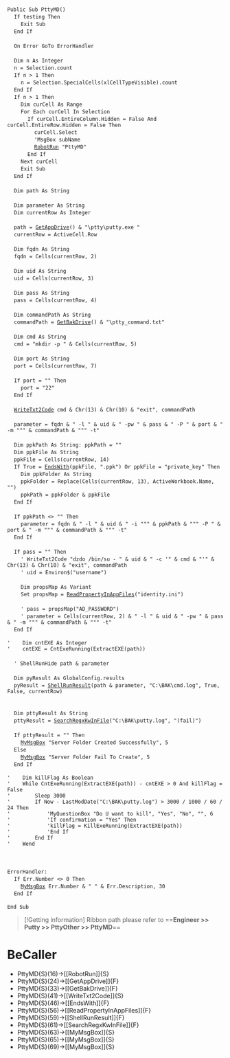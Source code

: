 &nbsp;  &nbsp;  &nbsp;  &nbsp;  
`Public Sub PttyMD()`  
&nbsp;&nbsp;&nbsp;&nbsp;`If testing Then`  
&nbsp;&nbsp;&nbsp;&nbsp;&nbsp;&nbsp;&nbsp;&nbsp;`Exit Sub`  
&nbsp;&nbsp;&nbsp;&nbsp;`End If`  
&nbsp;  &nbsp;  &nbsp;  &nbsp;  
&nbsp;&nbsp;&nbsp;&nbsp;`On Error GoTo ErrorHandler`  
&nbsp;  &nbsp;  &nbsp;  &nbsp;  
&nbsp;&nbsp;&nbsp;&nbsp;`Dim n As Integer`  
&nbsp;&nbsp;&nbsp;&nbsp;`n = Selection.count`  
&nbsp;&nbsp;&nbsp;&nbsp;`If n > 1 Then`  
&nbsp;&nbsp;&nbsp;&nbsp;&nbsp;&nbsp;&nbsp;&nbsp;`n = Selection.SpecialCells(xlCellTypeVisible).count`  
&nbsp;&nbsp;&nbsp;&nbsp;`End If`  
&nbsp;&nbsp;&nbsp;&nbsp;`If n > 1 Then`  
&nbsp;&nbsp;&nbsp;&nbsp;&nbsp;&nbsp;&nbsp;&nbsp;`Dim curCell As Range`  
&nbsp;&nbsp;&nbsp;&nbsp;&nbsp;&nbsp;&nbsp;&nbsp;`For Each curCell In Selection`  
&nbsp;&nbsp;&nbsp;&nbsp;&nbsp;&nbsp;&nbsp;&nbsp;&nbsp;&nbsp;&nbsp;&nbsp;`If curCell.EntireColumn.Hidden = False And curCell.EntireRow.Hidden = False Then`  
&nbsp;&nbsp;&nbsp;&nbsp;&nbsp;&nbsp;&nbsp;&nbsp;&nbsp;&nbsp;&nbsp;&nbsp;&nbsp;&nbsp;&nbsp;&nbsp;`curCell.Select`  
&nbsp;&nbsp;&nbsp;&nbsp;&nbsp;&nbsp;&nbsp;&nbsp;&nbsp;&nbsp;&nbsp;&nbsp;&nbsp;&nbsp;&nbsp;&nbsp;`'MsgBox subName`  
&nbsp;&nbsp;&nbsp;&nbsp;&nbsp;&nbsp;&nbsp;&nbsp;&nbsp;&nbsp;&nbsp;&nbsp;&nbsp;&nbsp;&nbsp;&nbsp;[`RobotRun`](RobotRun)` "PttyMD"`  
&nbsp;&nbsp;&nbsp;&nbsp;&nbsp;&nbsp;&nbsp;&nbsp;&nbsp;&nbsp;&nbsp;&nbsp;`End If`  
&nbsp;&nbsp;&nbsp;&nbsp;&nbsp;&nbsp;&nbsp;&nbsp;`Next curCell`  
&nbsp;&nbsp;&nbsp;&nbsp;&nbsp;&nbsp;&nbsp;&nbsp;`Exit Sub`  
&nbsp;&nbsp;&nbsp;&nbsp;`End If`  
&nbsp;  &nbsp;  &nbsp;  &nbsp;  
&nbsp;&nbsp;&nbsp;&nbsp;`Dim path As String`  
&nbsp;  &nbsp;  &nbsp;  &nbsp;  
&nbsp;&nbsp;&nbsp;&nbsp;`Dim parameter As String`  
&nbsp;&nbsp;&nbsp;&nbsp;`Dim currentRow As Integer`  
&nbsp;  &nbsp;  &nbsp;  &nbsp;  
&nbsp;&nbsp;&nbsp;&nbsp;`path = `[`GetAppDrive`](GetAppDrive)`() & "\ptty\putty.exe "`  
&nbsp;&nbsp;&nbsp;&nbsp;`currentRow = ActiveCell.Row`  
&nbsp;  &nbsp;  &nbsp;  &nbsp;  
&nbsp;&nbsp;&nbsp;&nbsp;`Dim fqdn As String`  
&nbsp;&nbsp;&nbsp;&nbsp;`fqdn = Cells(currentRow, 2)`  
&nbsp;  &nbsp;  &nbsp;  &nbsp;  
&nbsp;&nbsp;&nbsp;&nbsp;`Dim uid As String`  
&nbsp;&nbsp;&nbsp;&nbsp;`uid = Cells(currentRow, 3)`  
&nbsp;  &nbsp;  &nbsp;  &nbsp;  
&nbsp;&nbsp;&nbsp;&nbsp;`Dim pass As String`  
&nbsp;&nbsp;&nbsp;&nbsp;`pass = Cells(currentRow, 4)`  
&nbsp;  &nbsp;  &nbsp;  &nbsp;  
&nbsp;&nbsp;&nbsp;&nbsp;`Dim commandPath As String`  
&nbsp;&nbsp;&nbsp;&nbsp;`commandPath = `[`GetBakDrive`](GetBakDrive)`() & "\ptty_command.txt"`  
&nbsp;  &nbsp;  &nbsp;  &nbsp;  
&nbsp;&nbsp;&nbsp;&nbsp;`Dim cmd As String`  
&nbsp;&nbsp;&nbsp;&nbsp;`cmd = "mkdir -p " & Cells(currentRow, 5)`  
&nbsp;  &nbsp;  &nbsp;  &nbsp;  
&nbsp;&nbsp;&nbsp;&nbsp;`Dim port As String`  
&nbsp;&nbsp;&nbsp;&nbsp;`port = Cells(currentRow, 7)`  
&nbsp;  &nbsp;  &nbsp;  &nbsp;  
&nbsp;&nbsp;&nbsp;&nbsp;`If port = "" Then`  
&nbsp;&nbsp;&nbsp;&nbsp;&nbsp;&nbsp;&nbsp;&nbsp;`port = "22"`  
&nbsp;&nbsp;&nbsp;&nbsp;`End If`  
&nbsp;  &nbsp;  &nbsp;  &nbsp;  
&nbsp;&nbsp;&nbsp;&nbsp;[`WriteTxt2Code`](WriteTxt2Code)` cmd & Chr(13) & Chr(10) & "exit", commandPath`  
&nbsp;  &nbsp;  &nbsp;  &nbsp;  
&nbsp;&nbsp;&nbsp;&nbsp;`parameter = fqdn & " -l " & uid & " -pw " & pass & " -P " & port & " -m """ & commandPath & """ -t"`  
&nbsp;  &nbsp;  &nbsp;  &nbsp;  
&nbsp;&nbsp;&nbsp;&nbsp;`Dim ppkPath As String: ppkPath = ""`  
&nbsp;&nbsp;&nbsp;&nbsp;`Dim ppkFile As String`  
&nbsp;&nbsp;&nbsp;&nbsp;`ppkFile = Cells(currentRow, 14)`  
&nbsp;&nbsp;&nbsp;&nbsp;`If True = `[`EndsWith`](EndsWith)`(ppkFile, ".ppk") Or ppkFile = "private_key" Then`  
&nbsp;&nbsp;&nbsp;&nbsp;&nbsp;&nbsp;&nbsp;&nbsp;`Dim ppkFolder As String`  
&nbsp;&nbsp;&nbsp;&nbsp;&nbsp;&nbsp;&nbsp;&nbsp;`ppkFolder = Replace(Cells(currentRow, 13), ActiveWorkbook.Name, "")`  
&nbsp;&nbsp;&nbsp;&nbsp;&nbsp;&nbsp;&nbsp;&nbsp;`ppkPath = ppkFolder & ppkFile`  
&nbsp;&nbsp;&nbsp;&nbsp;`End If`  
&nbsp;  &nbsp;  &nbsp;  &nbsp;  
&nbsp;&nbsp;&nbsp;&nbsp;`If ppkPath <> "" Then`  
&nbsp;&nbsp;&nbsp;&nbsp;&nbsp;&nbsp;&nbsp;&nbsp;`parameter = fqdn & " -l " & uid & " -i """ & ppkPath & """ -P " & port & " -m """ & commandPath & """ -t"`  
&nbsp;&nbsp;&nbsp;&nbsp;`End If`  
&nbsp;  &nbsp;  &nbsp;  &nbsp;  
&nbsp;&nbsp;&nbsp;&nbsp;`If pass = "" Then`  
&nbsp;&nbsp;&nbsp;&nbsp;&nbsp;&nbsp;&nbsp;&nbsp;`' WriteTxt2Code "dzdo /bin/su - " & uid & " -c '" & cmd & "'" & Chr(13) & Chr(10) & "exit", commandPath`  
&nbsp;&nbsp;&nbsp;&nbsp;&nbsp;&nbsp;&nbsp;&nbsp;`' uid = Environ$("username")`  
&nbsp;  &nbsp;  &nbsp;  &nbsp;  
&nbsp;&nbsp;&nbsp;&nbsp;&nbsp;&nbsp;&nbsp;&nbsp;`Dim propsMap As Variant`  
&nbsp;&nbsp;&nbsp;&nbsp;&nbsp;&nbsp;&nbsp;&nbsp;`Set propsMap = `[`ReadPropertyInAppFiles`](ReadPropertyInAppFiles)`("identity.ini")`  
&nbsp;  &nbsp;  &nbsp;  &nbsp;  
&nbsp;&nbsp;&nbsp;&nbsp;&nbsp;&nbsp;&nbsp;&nbsp;`' pass = propsMap("AD_PASSWORD")`  
&nbsp;&nbsp;&nbsp;&nbsp;&nbsp;&nbsp;&nbsp;&nbsp;`' parameter = Cells(currentRow, 2) & " -l " & uid & " -pw " & pass & " -m """ & commandPath & """ -t"`  
&nbsp;&nbsp;&nbsp;&nbsp;`End If`  
&nbsp;  &nbsp;  &nbsp;  &nbsp;  
`'    Dim cntEXE As Integer`  
`'    cntEXE = CntExeRunning(ExtractEXE(path))`  
&nbsp;  &nbsp;  &nbsp;  &nbsp;  
&nbsp;&nbsp;&nbsp;&nbsp;`' ShellRunHide path & parameter`  
&nbsp;  &nbsp;  &nbsp;  &nbsp;  
&nbsp;&nbsp;&nbsp;&nbsp;`Dim pyResult As GlobalConfig.results`  
&nbsp;&nbsp;&nbsp;&nbsp;`pyResult = `[`ShellRunResult`](ShellRunResult)`(path & parameter, "C:\BAK\cmd.log", True, False, currentRow)`  
&nbsp;  &nbsp;  &nbsp;  &nbsp;  
&nbsp;  &nbsp;  &nbsp;  &nbsp;  
&nbsp;&nbsp;&nbsp;&nbsp;`Dim pttyResult As String`  
&nbsp;&nbsp;&nbsp;&nbsp;`pttyResult = `[`SearchRegxKwInFile`](SearchRegxKwInFile)`("C:\BAK\putty.log", "(fail)")`  
&nbsp;  &nbsp;  &nbsp;  &nbsp;  
&nbsp;&nbsp;&nbsp;&nbsp;`If pttyResult = "" Then`  
&nbsp;&nbsp;&nbsp;&nbsp;&nbsp;&nbsp;&nbsp;&nbsp;[`MyMsgBox`](MyMsgBox)` "Server Folder Created Successfully", 5`  
&nbsp;&nbsp;&nbsp;&nbsp;`Else`  
&nbsp;&nbsp;&nbsp;&nbsp;&nbsp;&nbsp;&nbsp;&nbsp;[`MyMsgBox`](MyMsgBox)` "Server Folder Fail To Create", 5`  
&nbsp;&nbsp;&nbsp;&nbsp;`End If`  
&nbsp;  &nbsp;  &nbsp;  &nbsp;  
`'    Dim killFlag As Boolean`  
`'    While CntExeRunning(ExtractEXE(path)) - cntEXE > 0 And killFlag = False`  
`'        Sleep 3000`  
`'        If Now - LastModDate("C:\BAK\putty.log") > 3000 / 1000 / 60 / 24 Then`  
`'            'MyQuestionBox "Do U want to kill", "Yes", "No", "", 6`  
`'            'If confirmation = "Yes" Then`  
`'            'killFlag = KillExeRunning(ExtractEXE(path))`  
`'            'End If`  
`'        End If`  
`'    Wend`  
&nbsp;  &nbsp;  &nbsp;  &nbsp;  
&nbsp;  &nbsp;  &nbsp;  &nbsp;  
&nbsp;  &nbsp;  &nbsp;  &nbsp;  
`ErrorHandler:`  
&nbsp;&nbsp;&nbsp;&nbsp;`If Err.Number <> 0 Then`  
&nbsp;&nbsp;&nbsp;&nbsp;&nbsp;&nbsp;&nbsp;&nbsp;[`MyMsgBox`](MyMsgBox)` Err.Number & " " & Err.Description, 30`  
&nbsp;&nbsp;&nbsp;&nbsp;`End If`  
&nbsp;  &nbsp;  &nbsp;  &nbsp;  
`End Sub`  


> [!Getting information]
> Ribbon path please refer to ==**Engineer >> Putty >> PttyOther >> PttyMD**==


# BeCaller
- PttyMD{S}(16)->[[RobotRun]]{S}
- PttyMD{S}(24)->[[GetAppDrive]]{F}
- PttyMD{S}(33)->[[GetBakDrive]]{F}
- PttyMD{S}(41)->[[WriteTxt2Code]]{S}
- PttyMD{S}(46)->[[EndsWith]]{F}
- PttyMD{S}(56)->[[ReadPropertyInAppFiles]]{F}
- PttyMD{S}(59)->[[ShellRunResult]]{F}
- PttyMD{S}(61)->[[SearchRegxKwInFile]]{F}
- PttyMD{S}(63)->[[MyMsgBox]]{S}
- PttyMD{S}(65)->[[MyMsgBox]]{S}
- PttyMD{S}(69)->[[MyMsgBox]]{S}

